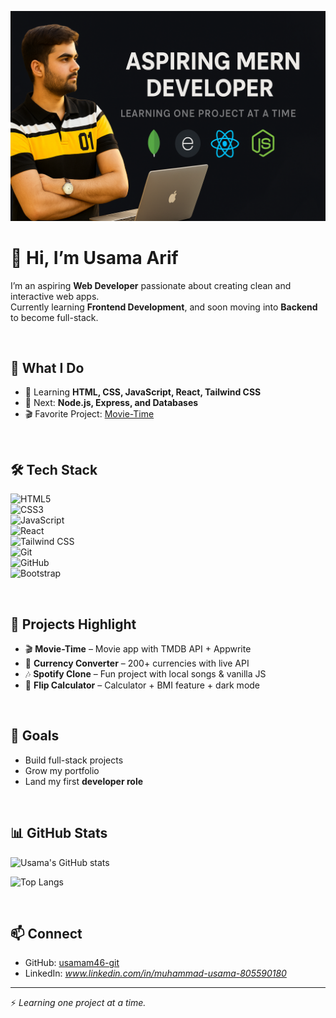 <p align="center">
  <img src="https://github.com/usamam46-git/Usama-Arif/blob/main/My%20Banner.png?raw=true" alt="Usama Arif - Web Developer Banner" />
</p>

# 👋 Hi, I’m Usama Arif  

I’m an aspiring **Web Developer** passionate about creating clean and interactive web apps.  
Currently learning **Frontend Development**, and soon moving into **Backend** to become full-stack.  

&nbsp;  
## 🚀 What I Do  
- 🌱 Learning **HTML, CSS, JavaScript, React, Tailwind CSS**  
- 🎯 Next: **Node.js, Express, and Databases**  
- 🎬 Favorite Project: [Movie-Time](https://github.com/usamam46-git/movie-time)  

&nbsp;  
## 🛠️ Tech Stack  

![HTML5](https://img.shields.io/badge/HTML5-E34F26?style=for-the-badge&logo=html5&logoColor=white)  
![CSS3](https://img.shields.io/badge/CSS3-1572B6?style=for-the-badge&logo=css3&logoColor=white)  
![JavaScript](https://img.shields.io/badge/JavaScript-323330?style=for-the-badge&logo=javascript&logoColor=F7DF1E)  
![React](https://img.shields.io/badge/React-20232A?style=for-the-badge&logo=react&logoColor=61DAFB)  
![Tailwind CSS](https://img.shields.io/badge/Tailwind_CSS-38B2AC?style=for-the-badge&logo=tailwind-css&logoColor=white)  
![Git](https://img.shields.io/badge/Git-F05032?style=for-the-badge&logo=git&logoColor=white)  
![GitHub](https://img.shields.io/badge/GitHub-181717?style=for-the-badge&logo=github&logoColor=white)  
![Bootstrap](https://img.shields.io/badge/Bootstrap-563D7C?logo=bootstrap&logoColor=white&style=for-the-badge)

&nbsp;  
## 📂 Projects Highlight  
- 🎬 **Movie-Time** – Movie app with TMDB API + Appwrite  
- 💱 **Currency Converter** – 200+ currencies with live API  
- 🎶 **Spotify Clone** – Fun project with local songs & vanilla JS  
- 🧮 **Flip Calculator** – Calculator + BMI feature + dark mode  

&nbsp;  
## 🌟 Goals  
- Build full-stack projects  
- Grow my portfolio  
- Land my first **developer role**  

&nbsp;  
## 📊 GitHub Stats  

![Usama's GitHub stats](https://github-readme-stats.vercel.app/api?username=usamam46-git&show_icons=true&theme=tokyonight)  

![Top Langs](https://github-readme-stats.vercel.app/api/top-langs/?username=usamam46-git&layout=compact&theme=tokyonight)  

&nbsp;  
## 📫 Connect  
- GitHub: [usamam46-git](https://github.com/usamam46-git)  
- LinkedIn: *www.linkedin.com/in/muhammad-usama-805590180*  

---

⚡ *Learning one project at a time.*  

